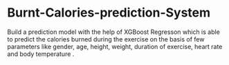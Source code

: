 # Burnt-Calories-prediction-System

Build a prediction model with the help of XGBoost Regresson which is able to predict the calories burned
during the exercise on the basis of few parameters like gender, age, height, weight, duration of exercise,
heart rate and body temperature . 
